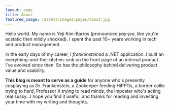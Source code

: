 ```yaml
---
layout: page
title: About
featured_image: /assets/images/pages/about.jpg
---
```


Hello world. My name is Yeji Kim-Barros (pronounced *yay-jee*, like you're ecstatic then mildly shocked). I spent the past 10+ years working in tech and product management.

In the early days of my career, I *frankensteined* a .NET application. I built an everything-*and*-the-kitchen-sink on the front page of an internal product. I've evolved since then. So has the philosophy behind delivering product value and usability.

**This blog is meant to serve as a guide** for anyone who's presently cosplaying as Dr. Frankenstein, a Zookeeper feeding HiPPOs, a border collie trying to herd, Professor X trying to read minds, the imposter who's acting real sussy...I hope you find it useful, and thanks for reading and investing your time with my writing and thoughts.
